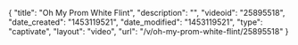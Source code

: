 {
    "title": "Oh My Prom White Flint",
    "description": "",
    "videoid": "25895518",
    "date_created": "1453119521",
    "date_modified": "1453119521",
    "type": "captivate",
    "layout": "video",
    "url": "\/v\/oh-my-prom-white-flint\/25895518"
}